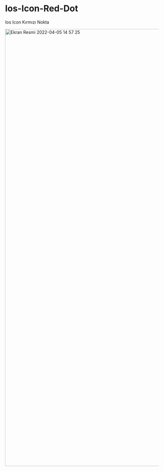 # Ios-Icon-Red-Dot
Ios Icon Kırmızı Nokta


<img width="1427" alt="Ekran Resmi 2022-04-05 14 57 25" src="https://user-images.githubusercontent.com/98979530/161748834-bfe84fb7-c985-4e6f-a12a-bf376be7723e.png">
